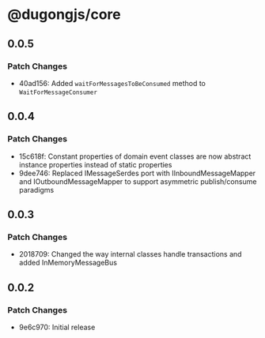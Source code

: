 # @dugongjs/core

## 0.0.5

### Patch Changes

- 40ad156: Added `waitForMessagesToBeConsumed` method to `WaitForMessageConsumer`

## 0.0.4

### Patch Changes

- 15c618f: Constant properties of domain event classes are now abstract instance properties instead of static properties
- 9dee746: Replaced IMessageSerdes port with IInboundMessageMapper and IOutboundMessageMapper to support asymmetric publish/consume paradigms

## 0.0.3

### Patch Changes

- 2018709: Changed the way internal classes handle transactions and added InMemoryMessageBus

## 0.0.2

### Patch Changes

- 9e6c970: Initial release
